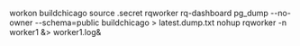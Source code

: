 workon buildchicago
source .secret
rqworker
rq-dashboard
pg_dump --no-owner --schema=public buildchicago > latest.dump.txt
nohup rqworker -n worker1 &> worker1.log&